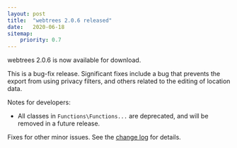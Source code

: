 ```yaml
---
layout: post
title:  "webtrees 2.0.6 released"
date:   2020-06-18
sitemap:
    priority: 0.7
---
```


webtrees 2.0.6 is now available for download.

This is a bug-fix release.  Significant fixes include a bug that prevents the
export from using privacy filters, and others related to the editing of location
data.

Notes for developers:

* All classes in `Functions\Functions...` are deprecated, and will be
removed in a future release.

Fixes for other minor issues. See the [change log](https://github.com/fisharebest/webtrees/compare/2.0.5...2.0.6) for details.
